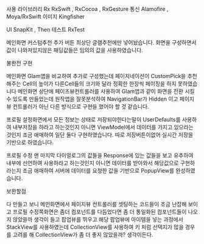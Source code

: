 사용 라이브러리
Rx
    RxSwift , RxCocoa , RxGesture
통신 
    Alamofire , Moya/RxSwift 
이미지
    Kingfisher

UI 
    SnapKit , Then 
테스트 
    RxTest

메인화면 커스텀추천 추가 버튼 최상단 글램추천에만 넣어놨습니다.
화면을 구성하면서 값이 나와져있지않은 패딩값들은 임의의 값을 사용하였습니다.


불완전 구현

메인화면 Glam앱을 비교하여 추가로 구성했는데 페이지네이션이 CustomPick을 추천해주는 Cell의 높이가 다른Cell들의 크기와 달라 정확한 한장씩 페이징을 하지 못하였습니다
메인화면 상단에 페이즈뷰컨트롤러를 사용하여 Glam앱과 같이 화면을 전환 시킬수 있도록 만들었는데 원작앱을 잘못분석하여 NavigationBar가 Hidden 이고 페이지뷰 컨트롤러가 아닌 다른 방식으로 구현을 했어야 할 것 같습니다.

프로필 설정화면에서 모든 정보는 상태로 저장되야한다는말이 UserDefaults를 사용하여 내부저장을 하라고 하는것인지 아니면 ViewModel에서 데이터를 가지고 있으라는 것인지 조금 애매하여 일단 둘다 구현하였습니다.
따로 저장버튼이없어 실시간 저장을 기반으로 하였습니다.

프로필 수정 맨 마지막 다이얼로그의 값들을 Response에 있는 값들을 보고 유추하여 내부에 선언하여 사용하라고 하는것인지 아니면 데이터를 받아와서 해당값으로 구현하라는지 조금 애매하여 서버에 데이터를 요청한 값을 기반으로 PopupView를 완성하였습니다.

보완할점

다 만들고 보니 메인화면에서 페이지뷰 컨트롤러를 셋팅하는 코드들이 조금 난잡해 보이고
프로필 수정쪽화면은 좀더 컴포넌트를 다듬었다면 좀 더 통일화된 컴포넌트들이 나오지 않았을까 생각이 들고
팝업뷰를 뛰우고 해당 팝업뷰에 아이템을 넣는 과정에서 StackView를 사용하였는데 CollectionView를 사용하여 키 처럼 선택지가 많을 경우를 고려를 해 CollectionView가 좀 더 좋지 않았을까? 생각이든다.



